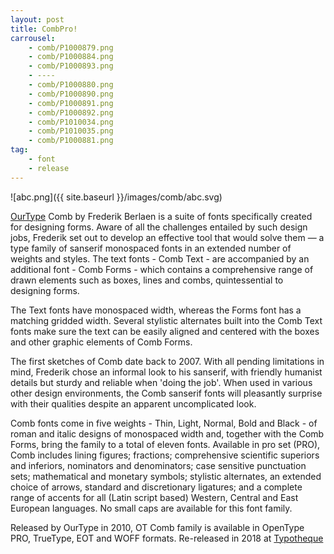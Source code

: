 ```yaml
---
layout: post
title: CombPro!
carrousel:
    - comb/P1000879.png
    - comb/P1000884.png
    - comb/P1000893.png
    - ----
    - comb/P1000880.png
    - comb/P1000890.png
    - comb/P1000891.png
    - comb/P1000892.png
    - comb/P1010034.png
    - comb/P1010035.png
    - comb/P1000881.png
tag:
    - font
    - release
---
```


![abc.png]({{ site.baseurl }}/images/comb/abc.svg)

<!--more-->

[OurType][TT] Comb by Frederik Berlaen is a suite of fonts specifically created for designing forms. Aware of all the challenges entailed by such design jobs, Frederik set out to develop an effective tool that would solve them — a type family of sanserif monospaced fonts in an extended number of weights and styles. The text fonts - Comb Text - are accompanied by an additional font - Comb Forms - which contains a comprehensive range of drawn elements such as boxes, lines and combs, quintessential to designing forms.

The Text fonts have monospaced width, whereas the Forms font has a matching gridded width. Several stylistic alternates built into the Comb Text fonts make sure the text can be easily aligned and centered with the boxes and other graphic elements of Comb Forms.

The first sketches of Comb date back to 2007. With all pending limitations in mind, Frederik chose an informal look to his sanserif, with friendly humanist details but sturdy and reliable when 'doing the job'. When used in various other design environments, the Comb sanserif fonts will pleasantly surprise with their qualities despite an apparent uncomplicated look.

Comb fonts come in five weights - Thin, Light, Normal, Bold and Black - of roman and italic designs of monospaced width and, together with the Comb Forms, bring the family to a total of eleven fonts. Available in pro set (PRO), Comb includes lining figures; fractions; comprehensive scientific superiors and inferiors, nominators and denominators; case sensitive punctuation sets; mathematical and monetary symbols; stylistic alternates, an extended choice of arrows, standard and discretionary ligatures; and a complete range of accents for all (Latin script based) Western, Central and East European languages. No small caps are available for this font family.

Released by OurType in 2010, OT Comb family is available in OpenType PRO, TrueType, EOT and WOFF formats. Re-released in 2018 at [Typotheque][TT]

[TT]: https://www.typotheque.com/fonts/comb